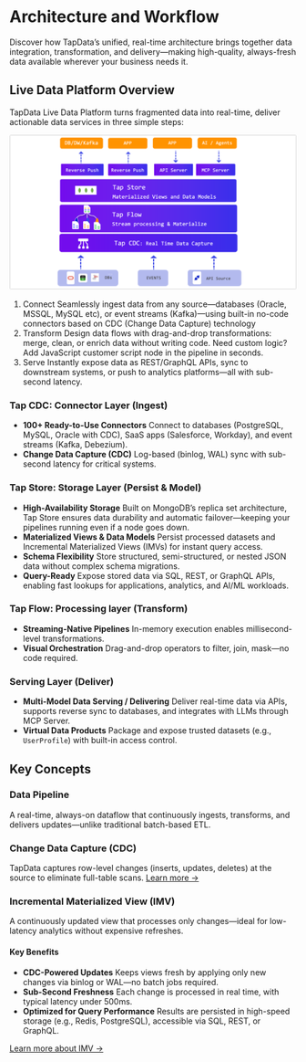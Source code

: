 # Architecture and Workflow

Discover how TapData’s unified, real-time architecture brings together data integration, transformation, and delivery—making high-quality, always-fresh data available wherever your business needs it.

## Live Data Platform Overview

TapData Live Data Platform turns fragmented data into real-time, deliver actionable data services in three simple steps:

![Product Architecture](../images/tapdata_architecture.png)

1. Connect
   Seamlessly ingest data from any source—databases (Oracle, MSSQL, MySQL etc),  or event streams (Kafka)—using built-in no-code connectors based on CDC (Change Data Capture) technology
2. Transform
   Design data flows with drag-and-drop transformations: merge, clean, or enrich data without writing code. Need custom logic? Add JavaScript customer script node in the pipeline in seconds.
3. Serve
   Instantly expose data as REST/GraphQL APIs, sync to downstream systems, or push to analytics platforms—all with sub-second latency.

### Tap CDC: Connector Layer (Ingest)

- **100+ Ready-to-Use Connectors**
   Connect to databases (PostgreSQL, MySQL, Oracle with CDC), SaaS apps (Salesforce, Workday), and event streams (Kafka, Debezium).
- **Change Data Capture (CDC)**
   Log-based (binlog, WAL) sync with sub-second latency for critical systems.

### Tap Store: Storage Layer (Persist & Model)

- **High-Availability Storage**
  Built on MongoDB’s replica set architecture, Tap Store ensures data durability and automatic failover—keeping your pipelines running even if a node goes down.
- **Materialized Views & Data Models**
  Persist processed datasets and Incremental Materialized Views (IMVs) for instant query access.
- **Schema Flexibility**
  Store structured, semi-structured, or nested JSON data without complex schema migrations.
- **Query-Ready**
  Expose stored data via SQL, REST, or GraphQL APIs, enabling fast lookups for applications, analytics, and AI/ML workloads.

### Tap Flow: Processing layer (Transform)

- **Streaming-Native Pipelines**
   In-memory execution enables millisecond-level transformations.
- **Visual Orchestration**
   Drag-and-drop operators to filter, join, mask—no code required.

### Serving Layer (Deliver)

- **Multi-Model Data Serving / Delivering**
   Deliver real-time data via APIs, supports reverse sync to databases, and integrates with LLMs through MCP Server.
- **Virtual Data Products**
   Package and expose trusted datasets (e.g., `UserProfile`) with built-in access control.


## Key Concepts

### Data Pipeline

A real-time, always-on dataflow that continuously ingests, transforms, and delivers updates—unlike traditional batch-based ETL.

### Change Data Capture (CDC)

TapData captures row-level changes (inserts, updates, deletes) at the source to eliminate full-table scans. [Learn more →](change-data-capture-mechanism.md)

### Incremental Materialized View (IMV)

A continuously updated view that processes only changes—ideal for low-latency analytics without expensive refreshes.

#### Key Benefits

- **CDC-Powered Updates**
   Keeps views fresh by applying only new changes via binlog or WAL—no batch jobs required.
- **Sub-Second Freshness**
   Each change is processed in real time, with typical latency under 500ms.
- **Optimized for Query Performance**
   Results are persisted in high-speed storage (e.g., Redis, PostgreSQL), accessible via SQL, REST, or GraphQL.

[Learn more about IMV →](../getting-started/build-real-time-materialized-view.md)